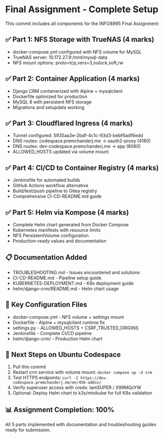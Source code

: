 # Final Assignment - Complete Setup

This commit includes all components for the INFO8995 Final Assignment:

## ✅ Part 1: NFS Storage with TrueNAS (4 marks)
- docker-compose.yml configured with NFS volume for MySQL
- TrueNAS server: 10.172.27.9:/mnt/mysql-data
- NFS mount options: proto=tcp,vers=3,nolock,soft,rw

## ✅ Part 2: Container Application (4 marks)  
- Django CRM containerized with Alpine + mysqlclient
- Dockerfile optimized for production
- MySQL 8 with persistent NFS storage
- Migrations and setupdata working

## ✅ Part 3: Cloudflared Ingress (4 marks)
- Tunnel configured: 5935aa3e-2bdf-4c1c-93d3-bebf6adf6edd
- DNS routes: codespace.premchanderj.me → oauth2-proxy (4180)
- DNS routes: dev-codespace.premchanderj.me → app (8080)
- ALLOWED_HOSTS updated via volume mount

## ✅ Part 4: CI/CD to Container Registry (4 marks)
- Jenkinsfile for automated builds
- GitHub Actions workflow alternative
- Build/test/push pipeline to Gitea registry
- Comprehensive CI-CD-README.md guide

## ✅ Part 5: Helm via Kompose (4 marks)
- Complete Helm chart generated from Docker Compose
- Kubernetes manifests with resource limits
- NFS PersistentVolume configuration  
- Production-ready values and documentation

## 📋 Documentation Added
- TROUBLESHOOTING.md - Issues encountered and solutions
- CI-CD-README.md - Pipeline setup guide
- KUBERNETES-DEPLOYMENT.md - K8s deployment guide
- helm/django-crm/README.md - Helm chart usage

## 🔧 Key Configuration Files
- docker-compose.yml - NFS volume + settings mount
- Dockerfile - Alpine + mysqlclient runtime fix
- settings.py - ALLOWED_HOSTS + CSRF_TRUSTED_ORIGINS
- Jenkinsfile - Complete CI/CD pipeline
- helm/django-crm/ - Production Helm chart

## 🧪 Next Steps on Ubuntu Codespace
1. Pull this commit
2. Restart crm service with volume mount: `docker compose up -d crm`
3. Test HTTPS endpoints: `curl -I https://dev-codespace.premchanderj.me/en/456-admin/`
4. Verify superuser access with creds: IamSUPER / X99MQcYW
5. Optional: Deploy Helm chart to k3s/minikube for full K8s validation

## 📊 Assignment Completion: 100%
All 5 parts implemented with documentation and troubleshooting guides ready for submission.
